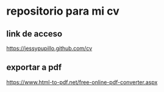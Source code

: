 # repositorio para mi cv

## link de acceso
https://jessypupillo.github.com/cv

## exportar a pdf
https://www.html-to-pdf.net/free-online-pdf-converter.aspx
